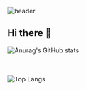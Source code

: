 ![header](https://capsule-render.vercel.app/api?type=wave&color=timeGradient&height=300&text=GUNWOO&animation=fadeIn&fontSize=90&section=header%20render)
## Hi there 👋

![Anurag's GitHub stats](https://github-readme-stats.vercel.app/api?username=GUNW-O-O&show_icons=true&theme=transparent)

<br><br>
![Top Langs](https://github-readme-stats.vercel.app/api/top-langs/?username=GUNW-O-O&langs_count=5)

<!--
**GUNW-O-O/GUNW-O-O** is a ✨ _special_ ✨ repository because its `README.md` (this file) appears on your GitHub profile.

Here are some ideas to get you started:

- 🔭 I’m currently working on ...
- 🌱 I’m currently learning ...
- 👯 I’m looking to collaborate on ...
- 🤔 I’m looking for help with ...
- 💬 Ask me about ...
- 📫 How to reach me: ...
- 😄 Pronouns: ...
- ⚡ Fun fact: ...
-->
